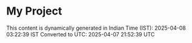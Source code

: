 # My Project

This content is dynamically generated in Indian Time (IST): 2025-04-08 03:22:39 IST
Converted to UTC: 2025-04-07 21:52:39 UTC
